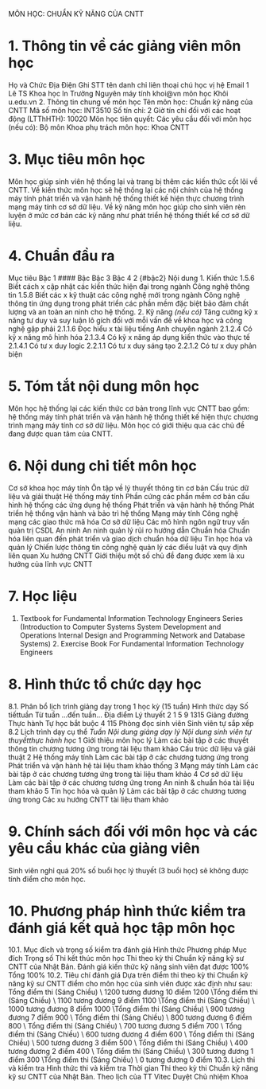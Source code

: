 MÔN HỌC: CHUẨN KỸ NĂNG CỦA CNTT 
# 1. Thông tin về các giảng viên môn học 
Họ và Chức Địa Điện Ghi STT tên danh chỉ liên thoại chú học vị hệ Email 1 Lê TS Khoa học ln Trưởng Nguyên máy tính khoi\@vn môn học Khôi u.edu.vn 2. Thông tin chung về môn học Tên môn học: Chuẩn kỹ năng của CNTT Mã số môn học: INT3510 Số tín chỉ: 2 Giờ tín chỉ đối với các hoạt động (LTThHTH): 10020 Môn học tiên quyết: Các yêu cầu đối với môn học (nếu có): Bộ môn Khoa phụ trách môn học: Khoa CNTT 
# 3. Mục tiêu môn học 
Môn học giúp sinh viên hệ thống lại và trang bị thêm các kiến thức cốt lõi về CNTT. Về kiến thức môn học sẽ hệ thống lại các nội chính của hệ thống máy tính phát triển và vận hành hệ thống thiết kế hiện thực chương trình mạng máy tính cơ sở dữ liệu. Về kỹ năng môn học giúp cho sinh viên rèn luyện ở mức cơ bản các kỹ năng như phát triển hệ thống thiết kế cơ sở dữ liệu. 
# 4. Chuẩn đầu ra 
Mục tiêu Bậc 1 #### Bậc Bậc 3 Bậc 4 2 {#bậc2} Nội dung 1. Kiến thức 1.5.6 Biết cách x cập nhật các kiến thức hiện đại trong ngành Công nghệ thông tin 1.5.8 Biết các x kỹ thuật các công nghệ mới trong ngành Công nghệ thông tin ứng dụng trong phát triển các phần mềm đặc biệt bảo đảm chất lượng và an toàn an ninh cho hệ thống. 2. Kỹ năng *(nếu có)* Tăng cường kỹ x năng tư duy và suy luận lô gích đối với mỗi vấn đề về khoa học và công nghệ gặp phải 2.1.1.6 Đọc hiểu x tài liệu tiếng Anh chuyên ngành 2.1.2.4 Có kỹ x năng mô h́ình hóa 2.1.3.4 Có kỹ x năng áp dụng kiến thức vào thực tế 2.1.4.1 Có tư x duy logic 2.2.1.1 Có tư x duy sáng tạo 2.2.1.2 Có tư x duy phản biện 
# 5. Tóm tắt nội dung môn học 
Môn học hệ thống lại các kiến thức cơ bản trong lĩnh vực CNTT bao gồm: hệ thống máy tính phát triển và vận hành hệ thống thiết kế hiện thực chương trình mạng máy tính cơ sở dữ liệu. Môn học có giới thiệu qua các chủ đề đang được quan tâm của CNTT.
# 6. Nội dung chi tiết môn học 
Cơ sở khoa học máy tính Ôn tập về lý thuyết thông tin cơ bản Cấu trúc dữ liệu và giải thuật Hệ thống máy tính Phần cứng các phần mềm cơ bản cấu hình hệ thống các ứng dụng hệ thống Phát triển và vận hành hệ thống Phát triển hệ thống vận hành và bảo trì hệ thống Mạng máy tính Công nghệ mạng các giao thức mã hóa Cơ sở dữ liệu Các mô hình ngôn ngữ truy vấn quản trị CSDL An ninh An ninh quản lý rủi ro hướng dẫn Chuẩn hóa Chuẩn hóa liên quan đến phát triển và giao dịch chuẩn hóa dữ liệu Tin học hóa và quản lý Chiến lược thông tin công nghệ quản lý các điều luật và quy định liên quan Xu hướng CNTT Giới thiệu một số chủ đề đang được xem là xu hướng của lĩnh vực CNTT 
# 7. Học liệu 
1. Textbook for Fundamental Information Technology Engineers Series (Introduction to Computer Systems System Development and Operations Internal Design and Programming Network and Database Systems) 2. Exercise Book For Fundamental Information Technology Engineers 
# 8. Hình thức tổ chức dạy học 
8.1. Phân bổ lịch trình giảng dạy trong 1 học kỳ (15 tuần) Hình thức dạy Số tiếttuần Từ tuần ...đến tuần... Địa điểm Lý thuyết 2 1 5 9 1315 Giảng đường Thực hành Tự học bắt buộc 4 115 Phòng đọc sinh viên Sinh viên tự sắp xếp 8.2 Lịch trình dạy cụ thể *Tuần* *Nội dung giảng dạy lý *Nội dung sinh viên tự thuyếtthực hành* học* 1 Giới thiệu môn học lý Làm các bài tập ở các thuyết thông tin chương tương ứng trong tài liệu tham khảo Cấu trúc dữ liệu và giải thuật 2 Hệ thống máy tính Làm các bài tập ở các chương tương ứng trong Phát triển và vận hành hệ tài liệu tham khảo thống 3 Mạng máy tính Làm các bài tập ở các chương tương ứng trong tài liệu tham khảo 4 Cơ sở dữ liệu Làm các bài tập ở các chương tương ứng trong An ninh & chuẩn hóa tài liệu tham khảo 5 Tin học hóa và quản lý Làm các bài tập ở các chương tương ứng trong Các xu hướng CNTT tài liệu tham khảo 
# 9. Chính sách đối với môn học và các yêu cầu khác của giảng viên 
Sinh viên nghỉ quá 20% số buổi học lý thuyết (3 buổi học) sẽ không được tính điểm cho môn học. 
# 10. Phương pháp hình thức kiểm tra đánh giá kết quả học tập môn học 
10.1. Mục đích và trọng số kiểm tra đánh giá Hình thức Phương pháp Mục đích Trọng số Thi kết thúc môn học Thi theo kỳ thi Chuẩn kỹ năng kỹ sư CNTT của Nhật Bản. Đánh giá kiến thức kỹ năng sinh viên đạt được 100% Tổng 100% 10.2. Tiêu chí đánh giá Dựa trên điểm thi theo kỳ thi Chuẩn kỹ năng kỹ sư CNTT điểm cho môn học
của sinh viên được xác định như sau: Tổng điểm thi (Sáng Chiều) \ 1200 tương đương 10 điểm 1200 \Tổng điểm thi (Sáng Chiều) \ 1100 tương đương 9 điểm 1100 \Tổng điểm thi (Sáng Chiều) \ 1000 tương đương 8 điểm 1000 \Tổng điểm thi (Sáng Chiều) \ 900 tương đương 7 điểm 900 \ Tổng điểm thi (Sáng Chiều) \ 800 tương đương 6 điểm 800 \ Tổng điểm thi (Sáng Chiều) \ 700 tương đương 5 điểm 700 \ Tổng điểm thi (Sáng Chiều) \ 600 tương đương 4 điểm 600 \ Tổng điểm thi (Sáng Chiều) \ 500 tương đương 3 điểm 500 \ Tổng điểm thi (Sáng Chiều) \ 400 tương đương 2 điểm 400 \ Tổng điểm thi (Sáng Chiều) \ 300 tương đương 1 điểm 300 \Tổng điểm thi (Sáng Chiều) \ 0 tương đương 0 điểm 10.3. Lịch thi và kiểm tra Hình thức thi và kiểm tra Thời gian Thi theo kỳ thi Chuẩn kỹ năng kỹ sư CNTT của Nhật Bản. Theo lịch của TT Vitec Duyệt Chủ nhiệm Khoa 